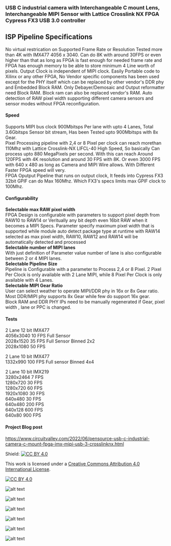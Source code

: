 ### USB C industrial camera with Interchangeable C mount Lens, Interchangeable MIPI Sensor with Lattice Crosslink NX FPGA Cypress FX3 USB 3.0 controller

## ISP Pipeline Specifications 
No virtual restrication on Supported Frame Rate or Resolution Tested more than 4K with IMX477 4056 x 3040. Can do 8K with around 30FPS or even higher than that as long as FPGA is fast enough for needed frame rate and FPGA has enough memory to be able to store minimum 4 Line worth of pixels. Output Clock is independent of MIPI clock. 
Easily Portable code to Xilinx or any other FPGA, No Vendor specific components has been used except for the PHY itself which can be replaced by other vendor's DDR phy and Embedded Block RAM. Only Debayer/Demosaic and Output reformatter need Block RAM. Block ram can also be replaced vendor's RAM.
Auto detection of RAW pixel width supporting different camera sensors and sensor modes without FPGA reconfiguration. 

#### Speed
Supports MIPI bus clock 900Mbitsps Per lane with upto 4 Lanes, Total 3.6Gbitsps Sensor bit stream, Has been Tested upto 900Mbitsps with 8x Gear.</br>
Pixel Processing pipeline with 2,4 or 8 Pixel per clock can reach morethan 110Mhz with Lattice Crosslink-NX LIFCL-40 High Speed, So basically Can process upto 880 MegaPixels per second. With this can reach Around 120FPS with 4K resolution and around 30 FPS with 8K. Or even 3000 FPS with 640 x 480 as long as Camera and MIPI Wire allows. With Different Faster FPGA speed will very.</br>
FPGA Oputput Pipeline that runs on output clock, It feeds into Cypress FX3 32bit GPIF can do Max 160Mhz. Which FX3's specs limits max GPIF clock to 100Mhz.</br>

#### Configurability
**Selectable max RAW pixel width**</br>
FPGA Design is configurable with parameters to support pixel depth from RAW10 to RAW14 or Veritually any bit depth even 16bit RAW when it becomes a MIPI Specs. Parameter specify maximum pixel width that is supported while module auto detect package type at runtime with RAW14 selected as max pixel width, RAW10, RAW12 and RAW14 will be automatically detected and processed</br>
**Selectable number of MIPI lanes**</br>
With just definition of Parameter value number of lane is also configurable between 2 or 4 MIPI lanes.</br>
**Selectable Pipeline Size**</br>
Pipeline is Configurable with a parameter to Process 2,4 or 8 Pixel.  2 Pixel Per Clock is only available with 2 Lane MIPI, while 8 Pixel Per Clock is only available with 4 Lanes.</br>
**Selectable MIPI Gear Ratio**</br>
User can select weather to operate MIPI/DDR phy in 16x or 8x Gear ratio. Most DDR/MIPI phy supports 8x Gear while few do support 16x gear.</br>
Block RAM and DDR PHY IPs need to be manually regenerated if Gear, pixel width , lane or PPC is changed. 


#### Tests 

2 Lane 12 bit IMX477</br>
4056x3040  10 FPS Full Sensor</br>
2028x1520  35 FPS Full Sensor Binned 2x2</br> 
2028x1080  50 FPS</br>

2 Lane 10 bit IMX477</br>
1332x990  100 FPS Full sensor Binned 4x4</br>




2 Lane 10 bit IMX219</br>
3280x2464 7 FPS</br>
1280x720  30 FPS</br>
1280x720  60 FPS</br>
1920x1080 30 FPS</br>
640x480   30 FPS</br>
640x480   200 FPS</br>
640x128   600 FPS</br>
640x80    900 FPS</br>



#### Project Blog post 
https://www.circuitvalley.com/2022/06/pensource-usb-c-industrial-camera-c-mount-fpga-imx-mipi-usb-3-crosslinknx.html


Shield: [![CC BY 4.0][cc-by-shield]][cc-by]

This work is licensed under a [Creative Commons Attribution 4.0 International
License][cc-by].

[![CC BY 4.0][cc-by-image]][cc-by]

[cc-by]: http://creativecommons.org/licenses/by/4.0/
[cc-by-image]: https://i.creativecommons.org/l/by/4.0/88x31.png
[cc-by-shield]: https://img.shields.io/badge/License-CC%20BY%204.0-lightgrey.svg

![alt text](https://github.com/circuitvalley/USB_C_Industrial_Camera_FPGA_USB3/raw/master/Hardware/Images/usb_c_fpga_mipi_camera_c_mount_industrial_lattice_crosslink_fpga_xilinx_zynq%20(4).JPG)

![alt text](https://github.com/circuitvalley/USB_C_Industrial_Camera_FPGA_USB3/raw/master/Hardware/Images/usb_c_fpga_mipi_camera_c_mount_industrial_lattice_crosslink_fpga_xilinx_zynq%20(3).JPG)

![alt text](https://github.com/circuitvalley/USB_C_Industrial_Camera_FPGA_USB3/raw/master/Hardware/Images/usb_c_fpga_mipi_camera_c_mount_industrial_lattice_crosslink_fpga_xilinx_zynq%20(33).JPG)

![alt text](https://github.com/circuitvalley/USB_C_Industrial_Camera_FPGA_USB3/raw/master/Hardware/Images/usb_c_fpga_mipi_camera_c_mount_industrial_lattice_crosslink_fpga_xilinx_zynq%20(31).JPG)

![alt text](https://github.com/circuitvalley/USB_C_Industrial_Camera_FPGA_USB3/raw/master/Hardware/Images/usb_c_fpga_mipi_camera_c_mount_industrial_lattice_crosslink_fpga_xilinx_zynq%20(19).JPG)

![alt text](https://github.com/circuitvalley/USB_C_Industrial_Camera_FPGA_USB3/raw/master/Hardware/Images/usb_c_fpga_mipi_camera_c_mount_industrial_lattice_crosslink_fpga_xilinx_zynq%20(12)24.JPG)


